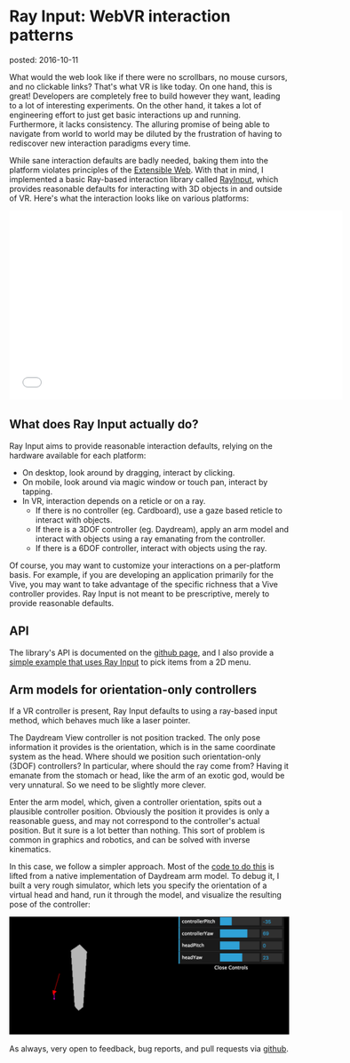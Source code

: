 Ray Input: WebVR interaction patterns
=====================================
posted: 2016-10-11

What would the web look like if there were no scrollbars, no mouse cursors, and
no clickable links? That's what VR is like today. On one hand, this is great!
Developers are completely free to build however they want, leading to a lot of
interesting experiments. On the other hand, it takes a lot of engineering effort
to just get basic interactions up and running. Furthermore, it lacks
consistency. The alluring promise of being able to navigate from world to world
may be diluted by the frustration of having to rediscover new interaction
paradigms every time.

While sane interaction defaults are badly needed, baking them into the platform
violates principles of the [Extensible Web][eweb]. With that in mind, I
implemented a basic Ray-based interaction library called [RayInput][gh], which
provides reasonable defaults for interacting with 3D objects in and outside of
VR. Here's what the interaction looks like on various platforms:

<iframe width="600" height="340" src="//www.youtube.com/embed/gjj2XQYC998" frameborder="0" allowfullscreen></iframe>

[eweb]: https://github.com/extensibleweb/manifesto

<!--more-->

## What does Ray Input actually do?

Ray Input aims to provide reasonable interaction defaults, relying on the
hardware available for each platform:

- On desktop, look around by dragging, interact by clicking.
- On mobile, look around via magic window or touch pan, interact by tapping.
- In VR, interaction depends on a reticle or on a ray.
    - If there is no controller (eg. Cardboard), use a gaze based reticle to
      interact with objects.
    - If there is a 3DOF controller (eg. Daydream), apply an arm model and
      interact with objects using a ray emanating from the controller.
    - If there is a 6DOF controller, interact with objects using the ray.

Of course, you may want to customize your interactions on a per-platform basis.
For example, if you are developing an application primarily for the Vive, you
may want to take advantage of the specific richness that a Vive controller
provides. Ray Input is not meant to be prescriptive, merely to provide
reasonable defaults.

## API

The library's API is documented on the [github page][gh], and I also provide a
[simple example that uses Ray Input][example] to pick items from a 2D menu.

[gh]: https://github.com/borismus/ray-input
[example]: https://borismus.github.io/ray-input


## Arm models for orientation-only controllers

If a VR controller is present, Ray Input defaults to using a ray-based input
method, which behaves much like a laser pointer.

The Daydream View controller is not position tracked. The only pose information
it provides is the orientation, which is in the same coordinate system as the
head. Where should we position such orientation-only (3DOF) controllers? In
particular, where should the ray come from? Having it emanate from the stomach
or head, like the arm of an exotic god, would be very unnatural. So we need to
be slightly more clever.

Enter the arm model, which, given a controller orientation, spits out a
plausible controller position. Obviously the position it provides is only a
reasonable guess, and may not correspond to the controller's actual position.
But it sure is a lot better than nothing. This sort of problem is common in
graphics and robotics, and can be solved with inverse kinematics.

In this case, we follow a simpler approach. Most of the [code to do
this][arm-code] is lifted from a native implementation of Daydream arm model.
To debug it, I built a very rough simulator, which lets you specify the
orientation of a virtual head and hand, run it through the model, and visualize
the resulting pose of the controller:

[![Daydream arm model simulator][sim-image]][sim-link]

As always, very open to feedback, bug reports, and pull requests via
[github][gh].

[sim-image]: arm-model.png
[sim-link]: https://borismus.github.io/ray-input/daydream-simulator.html
[arm-code]: https://github.com/borismus/ray-input/blob/master/src/orientation-arm-model.js
